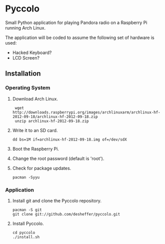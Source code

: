 Pyccolo
=======

Small Python application for playing Pandora radio on a Raspberry Pi running
Arch Linux.

The application will be coded to assume the following set of hardware is used:
-   Hacked Keyboard?
-   LCD Screen?

## Installation

### Operating System

1. Download Arch Linux.

        wget http://downloads.raspberrypi.org/images/archlinuxarm/archlinux-hf-2012-09-18/archlinux-hf-2012-09-18.zip
        unzip archlinux-hf-2012-09-18.zip

2.  Write it to an SD card.

        dd bs=1M if=archlinux-hf-2012-09-18.img of=/dev/sdX

3.  Boot the Raspberry Pi.

4.  Change the root password (default is 'root').

5.  Check for package updates.

        pacman -Syyu

### Application

1.  Install git and clone the Pyccolo repository.

        pacman -S git
        git clone git://github.com/desheffer/pyccolo.git

2.  Install Pyccolo.

        cd pyccolo
        ./install.sh
